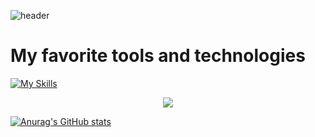 ![header](https://capsule-render.vercel.app/api?type=speech&color=gradient&height=300&section=header&text=Good%20to%20see%20you%20%F0%9F%A4%97)

# My favorite tools and technologies
[![My Skills](https://skillicons.dev/icons?i=python,spark,kubernetes,elasticsearch)](https://skillicons.dev)
<p align="center">
  <a href="https://skillicons.dev">
    <img src="https://skillicons.dev/icons?i=python,apachespark,airflow,git,kubernetes,docker" />
  </a>
</p>

[![Anurag's GitHub stats](https://github-readme-stats.vercel.app/api?username=ankiyong)](https://github.com/anuraghazra/github-readme-stats)
